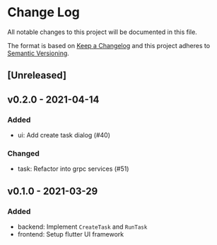 # Change Log

All notable changes to this project will be documented in this file.

The format is based on [Keep a Changelog](https://keepachangelog.com/)
and this project adheres to [Semantic Versioning](https://semver.org/).

## [Unreleased]

## v0.2.0 - 2021-04-14

### Added

- ui: Add create task dialog (#40)

### Changed

- task: Refactor into grpc services (#51)

## v0.1.0 - 2021-03-29

### Added

- backend: Implement `CreateTask` and `RunTask`
- frontend: Setup flutter UI framework
  
[v0.2.0]: https://github.com/aos-dev/dm/compare/v0.1.0...v0.2.0

